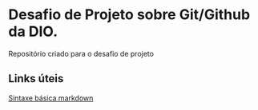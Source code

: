 #  Desafio de Projeto sobre Git/Github da DIO.
Repositório criado para o desafio de projeto

## Links úteis
[Sintaxe básica markdown](https://www.markdownguide.org/cheat-sheet/)
